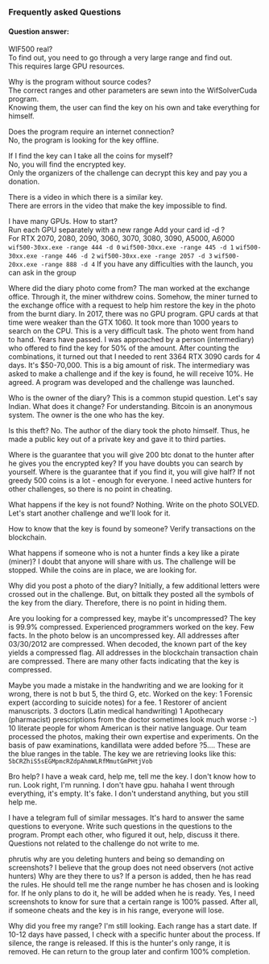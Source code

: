### Frequently asked Questions
#### Question answer:

WIF500 real?</br>
To find out, you need to go through a very large range and find out.</br>
This requires large GPU resources.

Why is the program without source codes?</br>
The correct ranges and other parameters are sewn into the WifSolverCuda program.</br>
Knowing them, the user can find the key on his own and take everything for himself.

Does the program require an internet connection?</br>
No, the program is looking for the key offline.

If I find the key can I take all the coins for myself?</br>
No, you will find the encrypted key.</br>
Only the organizers of the challenge can decrypt this key and pay you a donation.

There is a video in which there is a similar key.</br>
There are errors in the video that make the key impossible to find.

I have many GPUs. How to start?</br>
Run each GPU separately with a new range Add your card id -d ?</br>
For RTX 2070, 2080, 2090, 3060, 3070, 3080, 3090, A5000, A6000</br>
```wif500-30xx.exe -range 444 -d 0```
```wif500-30xx.exe -range 445 -d 1```
```wif500-30xx.exe -range 446 -d 2```
```wif500-30xx.exe -range 2057 -d 3```
```wif500-20xx.exe -range 888 -d 4```
If you have any difficulties with the launch, you can ask in the group

Where did the diary photo come from?
The man worked at the exchange office. 
Through it, the miner withdrew coins. 
Somehow, the miner turned to the exchange office with a request to help him restore the key in the photo from the burnt diary.
In 2017, there was no GPU program. GPU cards at that time were weaker than the GTX 1060. 
It took more than 1000 years to search on the CPU. 
This is a very difficult task. The photo went from hand to hand.
Years have passed.
I was approached by a person (intermediary) who offered to find the key for 50% of the amount. 
After counting the combinations, it turned out that I needed to rent 3364 RTX 3090 cards for 4 days.
It's $50-70,000. This is a big amount of risk.
The intermediary was asked to make a challenge and if the key is found, he will receive 10%. He agreed.
A program was developed and the challenge was launched.

Who is the owner of the diary?
This is a common stupid question. Let's say Indian. What does it change? For understanding. Bitcoin is an anonymous system. The owner is the one who has the key.

Is this theft?
No.
The author of the diary took the photo himself. 
Thus, he made a public key out of a private key and gave it to third parties.


Where is the guarantee that you will give 200 btc donat to the hunter after he gives you the encrypted key?
If you have doubts you can search by yourself. Where is the guarantee that if you find it, you will give half?
If not greedy 500 coins is a lot - enough for everyone.
I need active hunters for other challenges, so there is no point in cheating.


What happens if the key is not found?
Nothing. Write on the photo SOLVED. Let's start another challenge and we'll look for it.

How to know that the key is found by someone?
Verify transactions on the blockchain.

What happens if someone who is not a hunter finds a key like a pirate (miner)?
I doubt that anyone will share with us.
The challenge will be stopped.
While the coins are in place, we are looking for.

Why did you post a photo of the diary?
Initially, a few additional letters were crossed out in the challenge.
But, on bittalk they posted all the symbols of the key from the diary. Therefore, there is no point in hiding them.


Are you looking for a compressed key, maybe it's uncompressed?
The key is 99.9% compressed.
Experienced programmers worked on the key.
Few facts.
In the photo below is an uncompressed key.
All addresses after 03/30/2012 are compressed.
When decoded, the known part of the key yields a compressed flag.
All addresses in the blockchain transaction chain are compressed.
There are many other facts indicating that the key is compressed.


Maybe you made a mistake in the handwriting and we are looking for it wrong, there is not b but 5, the third G, etc.
Worked on the key:
1 Forensic expert (according to suicide notes) for a fee.
1 Restorer of ancient manuscripts.
3 doctors (Latin medical handwriting)
1 Apothecary (pharmacist) prescriptions from the doctor sometimes look much worse :-)
10 literate people for whom American is their native language.
Our team processed the photos, making their own expertise and experiments.
On the basis of paw examinations, kandillata were added before ?5.... These are the blue ranges in the table.
The key we are retrieving looks like this:
```5bCRZhiS5sEGMpmcRZdpAhmWLRfMmutGmPHtjVob```

Bro help?
I have a weak card, help me, tell me the key. 
I don't know how to run. Look right, 
I'm running. I don't have gpu. 
hahaha I went through everything, it's empty. 
It's fake. I don't understand anything, but you still help me.

I have a telegram full of similar messages. It's hard to answer the same questions to everyone.
Write such questions in the questions to the program. Prompt each other, who figured it out, help, discuss it there. Questions not related to the challenge do not write to me.

phrutis why are you deleting hunters and being so demanding on screenshots?
I believe that the group does not need observers (not active hunters)
Why are they there to us?
If a person is added, then he has read the rules. He should tell me the range number he has chosen and is looking for. If he only plans to do it, he will be added when he is ready.
Yes, I need screenshots to know for sure that a certain range is 100% passed.
After all, if someone cheats and the key is in his range, everyone will lose.

Why did you free my range? I'm still looking.
Each range has a start date. If 10-12 days have passed, I check with a specific hunter about the process. If silence, the range is released. If this is the hunter's only range, it is removed. He can return to the group later and confirm 100% completion.







